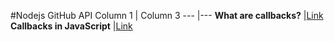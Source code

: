 #Nodejs GitHub API
Column 1  | Column 3
--- |---
**What are callbacks?** |[Link](https://nodejs.org/en/knowledge/getting-started/control-flow/what-are-callbacks/)
**Callbacks in JavaScript** |[Link](https://zellwk.com/blog/callbacks/)
